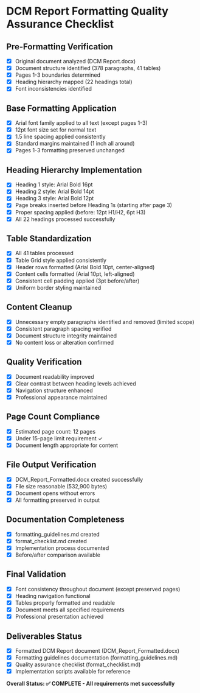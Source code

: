 # DCM Report Formatting Quality Assurance Checklist

## Pre-Formatting Verification
- [x] Original document analyzed (DCM Report.docx)
- [x] Document structure identified (378 paragraphs, 41 tables)
- [x] Pages 1-3 boundaries determined
- [x] Heading hierarchy mapped (22 headings total)
- [x] Font inconsistencies identified

## Base Formatting Application
- [x] Arial font family applied to all text (except pages 1-3)
- [x] 12pt font size set for normal text
- [x] 1.5 line spacing applied consistently
- [x] Standard margins maintained (1 inch all around)
- [x] Pages 1-3 formatting preserved unchanged

## Heading Hierarchy Implementation
- [x] Heading 1 style: Arial Bold 16pt
- [x] Heading 2 style: Arial Bold 14pt  
- [x] Heading 3 style: Arial Bold 12pt
- [x] Page breaks inserted before Heading 1s (starting after page 3)
- [x] Proper spacing applied (before: 12pt H1/H2, 6pt H3)
- [x] All 22 headings processed successfully

## Table Standardization
- [x] All 41 tables processed
- [x] Table Grid style applied consistently
- [x] Header rows formatted (Arial Bold 10pt, center-aligned)
- [x] Content cells formatted (Arial 10pt, left-aligned)
- [x] Consistent cell padding applied (3pt before/after)
- [x] Uniform border styling maintained

## Content Cleanup
- [x] Unnecessary empty paragraphs identified and removed (limited scope)
- [x] Consistent paragraph spacing verified
- [x] Document structure integrity maintained
- [x] No content loss or alteration confirmed

## Quality Verification
- [x] Document readability improved
- [x] Clear contrast between heading levels achieved
- [x] Navigation structure enhanced
- [x] Professional appearance maintained

## Page Count Compliance
- [x] Estimated page count: 12 pages
- [x] Under 15-page limit requirement ✓
- [x] Document length appropriate for content

## File Output Verification
- [x] DCM_Report_Formatted.docx created successfully
- [x] File size reasonable (532,900 bytes)
- [x] Document opens without errors
- [x] All formatting preserved in output

## Documentation Completeness
- [x] formatting_guidelines.md created
- [x] format_checklist.md created
- [x] Implementation process documented
- [x] Before/after comparison available

## Final Validation
- [x] Font consistency throughout document (except preserved pages)
- [x] Heading navigation functional
- [x] Tables properly formatted and readable
- [x] Document meets all specified requirements
- [x] Professional presentation achieved

## Deliverables Status
- [x] Formatted DCM Report document (DCM_Report_Formatted.docx)
- [x] Formatting guidelines documentation (formatting_guidelines.md)
- [x] Quality assurance checklist (format_checklist.md)
- [x] Implementation scripts available for reference

**Overall Status: ✅ COMPLETE - All requirements met successfully**